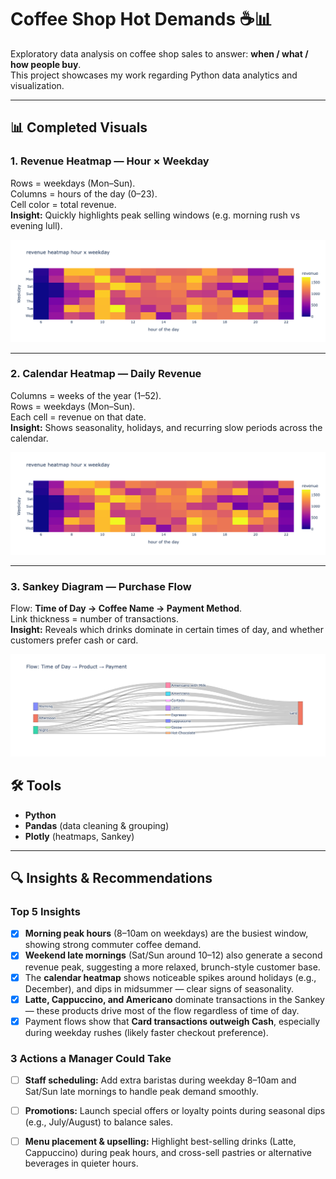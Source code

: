 # Coffee Shop Hot Demands ☕📊

Exploratory data analysis on coffee shop sales to answer: **when / what / how people buy**.  
This project showcases my work regarding Python data analytics and visualization.

---


## 📊 Completed Visuals

### 1. Revenue Heatmap — Hour × Weekday
Rows = weekdays (Mon–Sun).  
Columns = hours of the day (0–23).  
Cell color = total revenue.  
**Insight:** Quickly highlights peak selling windows (e.g. morning rush vs evening lull).

![Hour x Weekday Heatmap](output/01_heatmap_hour_weekday.png)

---

### 2. Calendar Heatmap — Daily Revenue
Columns = weeks of the year (1–52).  
Rows = weekdays (Mon–Sun).  
Each cell = revenue on that date.  
**Insight:** Shows seasonality, holidays, and recurring slow periods across the calendar.

![Calendar Heatmap](output/02_calendar_heatmap.png)

---

### 3. Sankey Diagram — Purchase Flow
Flow: **Time of Day → Coffee Name → Payment Method**.  
Link thickness = number of transactions.  
**Insight:** Reveals which drinks dominate in certain times of day, and whether customers prefer cash or card.

![Sankey Diagram](output/03_sankey_flow.png)


## 🛠️ Tools
- **Python**
- **Pandas** (data cleaning & grouping)
- **Plotly** (heatmaps, Sankey)

---


## 🔍 Insights & Recommendations

### Top 5 Insights
- [x] **Morning peak hours** (8–10am on weekdays) are the busiest window, showing strong commuter coffee demand.  
- [x] **Weekend late mornings** (Sat/Sun around 10–12) also generate a second revenue peak, suggesting a more relaxed, brunch-style customer base.  
- [x] The **calendar heatmap** shows noticeable spikes around holidays (e.g., December), and dips in midsummer — clear signs of seasonality.  
- [x] **Latte, Cappuccino, and Americano** dominate transactions in the Sankey — these products drive most of the flow regardless of time of day.  
- [x] Payment flows show that **Card transactions outweigh Cash**, especially during weekday rushes (likely faster checkout preference).

### 3 Actions a Manager Could Take
- [ ] **Staff scheduling:** Add extra baristas during weekday 8–10am and Sat/Sun late mornings to handle peak demand smoothly.  
- [ ] **Promotions:** Launch special offers or loyalty points during seasonal dips (e.g., July/August) to balance sales.  
- [ ] **Menu placement & upselling:** Highlight best-selling drinks (Latte, Cappuccino) during peak hours, and cross-sell pastries or alternative beverages in quieter hours.  

